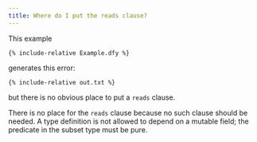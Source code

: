 ```yaml
---
title: Where do I put the reads clause?
---
```


This example
```dafny
{% include-relative Example.dfy %}
```
generates this error:
```text
{% include-relative out.txt %}
```
but there is no obvious place to put a `reads` clause.

There is no place for the `reads` clause because no such clause should be needed.
A type definition is not allowed to depend on a mutable field;
the predicate in the subset type must be pure.

